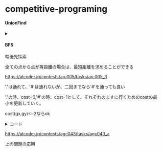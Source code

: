 # competitive-programing
#### UnionFind

<details><summary></summary>

最初n個の無関係な点を関係性ごとにつないでいける

友達の友達は友達

[https://atcoder.jp/contests/arc065/tasks/arc065_b](https://atcoder.jp/contests/arc065/tasks/arc065_b)

UnionFind 2個用意して、道路と鉄道の情報を管理して、

n個の点それぞれの、道路のrootと鉄道のrootを出して、mapでその組み合わせの

出現回数を数える

</details>




#### BFS

幅優先探索

全ての点から点が等距離の場合は、最短距離を求めることができる

https://atcoder.jp/contests/arc005/tasks/arc005_3

'.'は通れて、'#'は通れないが、二回までなら'#'を通っても良い

'.'の時、cost=0,'#'の時、cost=1として、それぞれのますに行くためのcostの最小を更新していく。

cost(gx,gy)<=2ならok

<details><summary>コード</summary><div>
    
```
#include <bits/stdc++.h>
#define rep(i,n)for(int i=0;i<(n);i++)
using namespace std;
typedef long long ll;
typedef pair<int,int> P;
const long long INF = 1LL<<60;
#define rev(s) (string((s).rbegin(), (s).rend()))

int h,w,sy,sx,gy,gx;;
const int inf = 300000;
vector<string> field(510);
int dx[] = {1,0,-1,0};
int dy[] = {0,1,0,-1};
vector<vector<int>> cost(510,vector<int>(510,inf));

void bfs() {
    int cs;
    queue<P> q;
    q.push(P(sy,sx));
    cost[sy][sx]=0;
    while (q.size()) {
        P pa = q.front();q.pop();
        rep(i,4) {
            int ny = pa.first+dy[i];
            int nx = pa.second+dx[i];
            if (ny>=0&&ny<h&&nx>=0&&nx<w) {
                if (field[ny][nx]=='#') {
                    cs=1;
                }
                else {
                    cs=0;
                }
                if (cost[ny][nx]>cost[pa.first][pa.second]+cs) {
                    cost[ny][nx]=cost[pa.first][pa.second]+cs;
                    q.push(P(ny,nx));
                }
            }
        }
    }
}


int main() {
    cin>>h>>w;
    rep(i,h) {
        cin>>field[i];
    }
    rep(i,h) {
        rep(j,w) {
            if (field[i][j]=='s') {
                sy=i;sx=j;
            }if (field[i][j]=='g') {
                gy=i;gx=j;
            }
        }
    }
    bfs();
    if (cost[gy][gx]<=2) {
        cout<<"YES"<<endl;
    }
    else {
        cout<<"NO"<<endl;
    }

}

```

</div></details>



https://atcoder.jp/contests/agc043/tasks/agc043_a

上の問題の応用

